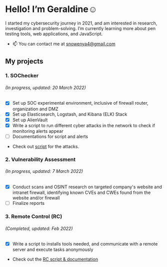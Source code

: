 # Hello! I’m Geraldine☺️

I started my cybersecurity journey in 2021, and am interested in research, investigation and problem-solving.
I’m currently learning more about pen testing tools, web applications, and JavaScript.

- 📫 You can contact me at snowenya4@gmail.com
## My projects
### 1. SOChecker

###### (In progress, updated: 20 March 2022) <br />
- [x] Set up SOC experimental environment, inclusive of firewall router, organization and DMZ<br />
- [x] Set up Elasticsearch, Logstash, and Kibana (ELK) Stack <br />
- [x] Set up AlienVault <br />
- [x] Write a script to run different cyber attacks in the network to check if monitoring alerts appear <br />
- [ ] Documentations for script and alerts
- Check out [script](https://github.com/snowenya/SOChecker) for the attacks.

### 2. Vulnerability Assessment
###### (In progress, updated: 7 March 2022) <br />
- [x] Conduct scans and OSINT research on targeted company's website and intranet firewall, identifying known CVEs and CWEs found from the website and/or firewall
- [ ] Finalize reports<br />

### 3. Remote Control (RC)
###### (Completed, updated: Feb 2022)
- [x] Write a script to installs tools needed, and communicate with a remote server and execute tasks anonymously
- Check out the [RC script & documentation](https://github.com/snowenya/Remote_Control)


